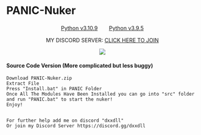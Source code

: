 # PANIC-Nuker
 
</p>
<p align="center">
</p>
</p>
<p align="center">
<a href="https://www.python.org/ftp/python/3.10.5/python-3.10.9-amd64.exe">Python v3.10.9</a>ㅤㅤ 
<a href="https://www.python.org/ftp/python/3.9.0/python-3.9.5-amd64.exe">Python v3.9.5</a>
</p>
<p align="center">
MY DISCORD SERVER:
<a href="https://discord.gg/dxxdll">CLICK HERE TO JOIN</a>
</p>
 

<p align="center"> 
  <kbd>
<img src="https://cdn.discordapp.com/attachments/1127287128880074855/1135023997126459552/image.png"?width=1330&height=662"></img>
  </kbd>
</p>

#### Source Code Version (More complicated but less buggy)
```sh-session
Download PANIC-Nuker.zip
Extract File
Press "Install.bat" in PANIC Folder
Once All The Modules Have Been Installed you can go into "src" folder and run "PANIC.bat" to start the nuker!
Enjoy!


For further help add me on discord "dxxdll"
Or join my Discord Server https://discord.gg/dxxdll
